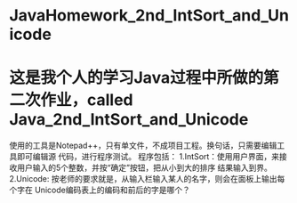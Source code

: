JavaHomework_2nd_IntSort_and_Unicode
====================================

这是我个人的学习Java过程中所做的第二次作业，called  Java_2nd_IntSort_and_Unicode
================================================================================
使用的工具是Notepad++，只有单文件，不成项目工程。换句话，只需要编辑工具即可编辑源
代码，进行程序测试。
程序包括：
1.IntSort：使用用户界面，来接收用户输入的5个整数，并按“确定”按钮，把从小到大的排序
           结果输入到界。
2.Unicode: 按老师的要求就是，从输入栏输入某人的名字，则会在面板上输出每个字在
           Unicode编码表上的编码和前后的字是哪个？
